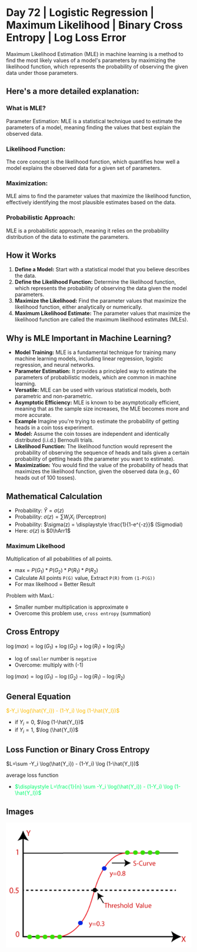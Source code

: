# Day 72 | Logistic Regression | Maximum Likelihood | Binary Cross Entropy | Log Loss Error
Maximum Likelihood Estimation (MLE) in machine learning is a method to find the most likely values of a model's parameters by maximizing the likelihood function, which represents the probability of observing the given data under those parameters. 

## Here's a more detailed explanation:
### What is MLE?
Parameter Estimation:
MLE is a statistical technique used to estimate the parameters of a model, meaning finding the values that best explain the observed data. 

### Likelihood Function:
The core concept is the likelihood function, which quantifies how well a model explains the observed data for a given set of parameters. 

### Maximization:
MLE aims to find the parameter values that maximize the likelihood function, effectively identifying the most plausible estimates based on the data. 

### Probabilistic Approach:
MLE is a probabilistic approach, meaning it relies on the probability distribution of the data to estimate the parameters.

## How it Works
1. **Define a Model:**
Start with a statistical model that you believe describes the data. 
2. **Define the Likelihood Function:**
Determine the likelihood function, which represents the probability of observing the data given the model parameters. 
3. **Maximize the Likelihood:**
Find the parameter values that maximize the likelihood function, either analytically or numerically. 
4. **Maximum Likelihood Estimate:**
The parameter values that maximize the likelihood function are called the maximum likelihood estimates (MLEs). 

## Why is MLE Important in Machine Learning?
- **Model Training:**
MLE is a fundamental technique for training many machine learning models, including linear regression, logistic regression, and neural networks. 
- **Parameter Estimation:**
It provides a principled way to estimate the parameters of probabilistic models, which are common in machine learning. 
- **Versatile:**
MLE can be used with various statistical models, both parametric and non-parametric. 
- **Asymptotic Efficiency:**
MLE is known to be asymptotically efficient, meaning that as the sample size increases, the MLE becomes more and more accurate. 
- **Example**
Imagine you're trying to estimate the probability of getting heads in a coin toss experiment. 
- **Model:**
Assume the coin tosses are independent and identically distributed (i.i.d.) Bernoulli trials. 
- **Likelihood Function:**
The likelihood function would represent the probability of observing the sequence of heads and tails given a certain probability of getting heads (the parameter you want to estimate). 
- **Maximization:**
You would find the value of the probability of heads that maximizes the likelihood function, given the observed data (e.g., 60 heads out of 100 tosses).

## Mathematical Calculation
- Probability: $\hat{Y} = \sigma(z)$
- Probability: $\sigma(z) = \sum W_i X_i$ (Perceptron)
- Probability: $\sigma(z) = \displaystyle \frac{1}{1-e^{-z}}$ (Sigmodial)
- Here: $\sigma(z)$ is $0\hArr1$

### Maximum Likelhood
Multiplication of all pobabilities of all points.
- max = $P(G_1)*P(G_2)*P(R_1)*P(R_2)$
- Calculate All points `P(G)` value, Extract `P(R)` from `(1-P(G))`
- For max likelhood = Better Result

Problem with MaxL:
- Smaller number multiplication is approximate `0`
- Overcome this problem use, `cross entropy` (summation)

## Cross Entropy
$\log (max) = \log(G_1) +  \log(G_2) + \log(R_1) + \log(R_2)$
- log of `smaller` number is `negative`
- Overcome: multiply with (-1)

$\log (max) = \log(G_1) -  \log(G_2) - \log(R_1) - \log(R_2)$

## General Equation
<span style="color:#fcba03">$-Y_i \log(\hat{Y_i}) - (1-Y_i) \log (1-\hat{Y_I})$</span>
- if $Y_i =0$, $\log (1-\hat{Y_I})$ 
- if $Y_i =1$, $\log (\hat{Y_I})$ 

## Loss Function or Binary Cross Entropy
$L=\sum -Y_i \log(\hat{Y_i}) - (1-Y_i) \log (1-\hat{Y_I})$

average loss function
- <span style="color:#03fc6f">$\displaystyle L=\frac{1}{n} \sum -Y_i \log(\hat{Y_i}) - (1-Y_i) \log (1-\hat{Y_I})$</span>

## Images
![image](assets/1.png)